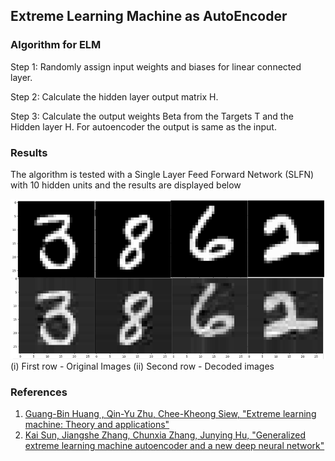 ## Extreme Learning Machine as AutoEncoder

### Algorithm for ELM

Step 1: Randomly assign input weights and biases for linear connected layer.

Step 2: Calculate the hidden layer output matrix H.

Step 3: Calculate the output weights Beta from the Targets T and the Hidden layer H.
For autoencoder the output is same as the input.

### Results

The algorithm is tested with a Single Layer Feed Forward Network (SLFN) with 10 hidden units and the
results are displayed below

![alt text](https://raw.githubusercontent.com/ashyantony7/Pytorch_Samples/master/images/ELMAE.png)
(i) First row - Original Images (ii) Second row - Decoded images

### References

1. [Guang-Bin Huang , Qin-Yu Zhu, Chee-Kheong Siew, "Extreme learning machine: Theory and applications"](https://doi.org/10.1016/j.neucom.2005.12.126)
2. [Kai Sun, Jiangshe Zhang, Chunxia Zhang, Junying Hu, "Generalized extreme learning machine autoencoder and a new deep neural network"](https://doi.org/10.1016/j.neucom.2016.12.027)


